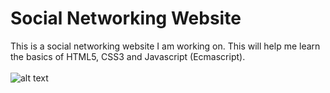 # Social Networking Website
This is a social networking website I am working on. This will help me learn the basics of HTML5, CSS3 and Javascript (Ecmascript).<br><br>
![alt text](https://upload.wikimedia.org/wikipedia/commons/thumb/1/10/CSS3_and_HTML5_logos_and_wordmarks.svg/2000px-CSS3_and_HTML5_logos_and_wordmarks.svg.png)

